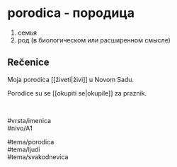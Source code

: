 # porodica - породица

1. семья  
2. род (в биологическом или расширенном смысле)

## Rečenice

Moja porodica [[živeti|živi]] u Novom Sadu.

Porodice su se [[okupiti se|okupile]] za praznik.

<br>

#vrsta/imenica  
#nivo/A1  

#tema/porodica  
#tema/ljudi  
#tema/svakodnevica  
